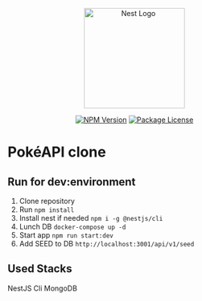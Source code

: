 <p align="center">
  <a href="http://nestjs.com/" target="blank"><img src="https://nestjs.com/img/logo-small.svg" width="200" alt="Nest Logo" /></a>
</p>

[circleci-image]: https://img.shields.io/circleci/build/github/nestjs/nest/master?token=abc123def456
[circleci-url]: https://circleci.com/gh/nestjs/nest


<p align="center">
<a href="https://www.npmjs.com/~nestjscore" target="_blank"><img src="https://img.shields.io/npm/v/@nestjs/core.svg" alt="NPM Version" /></a>
<a href="https://www.npmjs.com/~nestjscore" target="_blank"><img src="https://img.shields.io/npm/l/@nestjs/core.svg" alt="Package License" /></a>

</p>

# PokéAPI clone

## Run for dev:environment
1. Clone repository
2. Run `npm install`
3. Install nest if needed `npm i -g @nestjs/cli`
4. Lunch DB `docker-compose up -d`
5. Start app `npm run start:dev`
6. Add SEED to DB `http://localhost:3001/api/v1/seed`

##  Used Stacks
NestJS Cli
MongoDB

